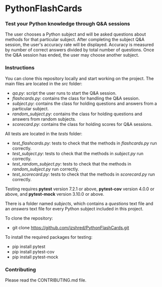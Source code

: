 # PythonFlashCards

### Test your Python knowledge through Q&amp;A sessions

The user chooses a Python subject and will be asked questions about methods for that particular subject. After completing the subject Q&A session, the user's accuracy rate will be displayed. Accuracy is measured by number of correct answers divided by total number of questions. Once the Q&A session has ended, the user may choose another subject.

### Instructions

You can clone this repository locally and start working on the project. The main files are located in the _src_ folder:
- _qa.py_: script the user runs to start the Q&A session.
- _flashcards.py_: contains the class for handling the Q&A session.
- _subject.py_: contains the class for holding questions and answers from a particular subject.
- _random_subject.py_: contains the class for holding questions and answers from random subjects.
- _scorecard.py_: contains the class for holding scores for Q&A sessions.

All tests are located in the _tests_ folder:
- _test_flashcards.py_: tests to check that the methods in _flashcards.py_ run correctly.
- _test_subject.py_: tests to check that the methods in _subject.py_ run correctly. 
- _test_random_subject.py_: tests to check that the methods in _random_subject.py_ run correctly.
- _test_scorecard.py_: tests to check that the methods in _scorecard.py_ run correctly.

Testing requires __pytest__ version 7.2.1 or above, __pytest-cov__ version 4.0.0 or above,
and __pytest-mock__ version 3.10.0 or above.

There is a folder named _subjects_, which contains a _questions_ text file and an _answers_ text file for every Python subject included in this project.

To clone the repository:<br>
- git clone https://github.com/jzshred/PythonFlashCards.git

To install the required packages for testing:<br>
- pip install pytest<br>
- pip install pytest-cov<br>
- pip install pytest-mock

### Contributing

Please read the CONTRIBUTING.md file.
